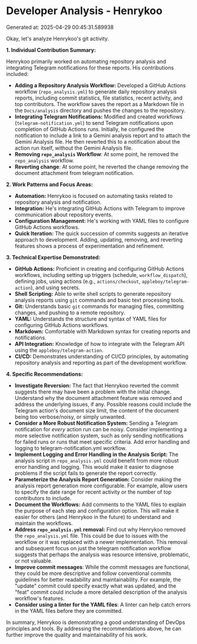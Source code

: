 # Developer Analysis - Henrykoo
Generated at: 2025-04-29 00:45:31.589938

Okay, let's analyze Henrykoo's git activity.

**1. Individual Contribution Summary:**

Henrykoo primarily worked on automating repository analysis and integrating Telegram notifications for these reports.  His contributions included:

*   **Adding a Repository Analysis Workflow:** Developed a GitHub Actions workflow (`repo_analysis.yml`) to generate daily repository analysis reports, including commit statistics, file statistics, recent activity, and top contributors. The workflow saves the report as a Markdown file in the `Docs/analysis` directory and pushes the changes to the repository.
*   **Integrating Telegram Notifications:** Modified and created workflows (`telegram-notification.yml`) to send Telegram notifications upon completion of GitHub Actions runs. Initially, he configured the notification to include a link to a Gemini analysis report and to attach the Gemini Analysis file. He then reverted this to a notification about the action run itself, without the Gemini Analysis file.
*   **Removing `repo_analysis` Workflow**: At some point, he removed the `repo_analysis` workflow.
*   **Reverting change**: At some point, he reverted the change removing the document attachment from telegram notification.

**2. Work Patterns and Focus Areas:**

*   **Automation:** Henrykoo is focused on automating tasks related to repository analysis and notification.
*   **Integration:** He's integrating GitHub Actions with Telegram to improve communication about repository events.
*   **Configuration Management:** He's working with YAML files to configure GitHub Actions workflows.
*   **Quick Iteration:** The quick succession of commits suggests an iterative approach to development. Adding, updating, removing, and reverting features shows a process of experimentation and refinement.

**3. Technical Expertise Demonstrated:**

*   **GitHub Actions:** Proficient in creating and configuring GitHub Actions workflows, including setting up triggers (schedule, `workflow_dispatch`), defining jobs, using actions (e.g., `actions/checkout`, `appleboy/telegram-action`), and using secrets.
*   **Shell Scripting:** Able to write shell scripts to generate repository analysis reports using `git` commands and basic text processing tools.
*   **Git:**  Understands basic `git` commands for managing files, committing changes, and pushing to a remote repository.
*   **YAML:**  Understands the structure and syntax of YAML files for configuring GitHub Actions workflows.
*   **Markdown:** Comfortable with Markdown syntax for creating reports and notifications.
*   **API Integration:**  Knowledge of how to integrate with the Telegram API using the `appleboy/telegram-action`.
*   **CI/CD:** Demonstrates understanding of CI/CD principles, by automating repository analysis and reporting as part of the development workflow.

**4. Specific Recommendations:**

*   **Investigate Reversion:**  The fact that Henrykoo reverted the commit suggests there may have been a problem with the initial change. Understand why the document attachment feature was removed and address the underlying issues, if any.  Possible reasons could include the Telegram action's document size limit, the content of the document being too verbose/noisy, or simply unwanted.
*   **Consider a More Robust Notification System:** Sending a Telegram notification for *every* action run can be noisy. Consider implementing a more selective notification system, such as only sending notifications for failed runs or runs that meet specific criteria. Add error handling and logging to telegram-notification.yml workflow.
*   **Implement Logging and Error Handling in the Analysis Script:** The analysis script in `repo_analysis.yml` could benefit from more robust error handling and logging.  This would make it easier to diagnose problems if the script fails to generate the report correctly.
*   **Parameterize the Analysis Report Generation:**  Consider making the analysis report generation more configurable.  For example, allow users to specify the date range for recent activity or the number of top contributors to include.
*   **Document the Workflows:**  Add comments to the YAML files to explain the purpose of each step and configuration option. This will make it easier for others (and Henrykoo in the future) to understand and maintain the workflows.
*   **Address `repo_analysis.yml` removal:** Find out why Henrykoo removed the `repo_analysis.yml` file. This could be due to issues with the workflow or it was replaced with a newer implementation. This removal and subsequent focus on just the telegram notification workflow suggests that perhaps the analysis was resource intensive, problematic, or not valuable.
*   **Improve commit messages**: While the commit messages are functional, they could be more descriptive and follow conventional commits guidelines for better readability and maintainability. For example, the "update" commit could specify exactly what was updated, and the "feat" commit could include a more detailed description of the analysis workflow's features.
*   **Consider using a linter for the YAML files**: A linter can help catch errors in the YAML files before they are committed.

In summary, Henrykoo is demonstrating a good understanding of DevOps principles and tools. By addressing the recommendations above, he can further improve the quality and maintainability of his work.
